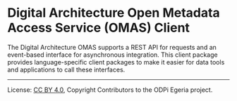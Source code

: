 <!-- SPDX-License-Identifier: CC-BY-4.0 -->
<!-- Copyright Contributors to the ODPi Egeria project. -->

# Digital Architecture Open Metadata Access Service (OMAS) Client

The Digital Architecture OMAS supports a REST API for requests and an event-based
interface for asynchronous integration.  This client
package provides language-specific client packages to make it easier
for data tools and applications to call these interfaces.

----
License: [CC BY 4.0](https://creativecommons.org/licenses/by/4.0/),
Copyright Contributors to the ODPi Egeria project.
